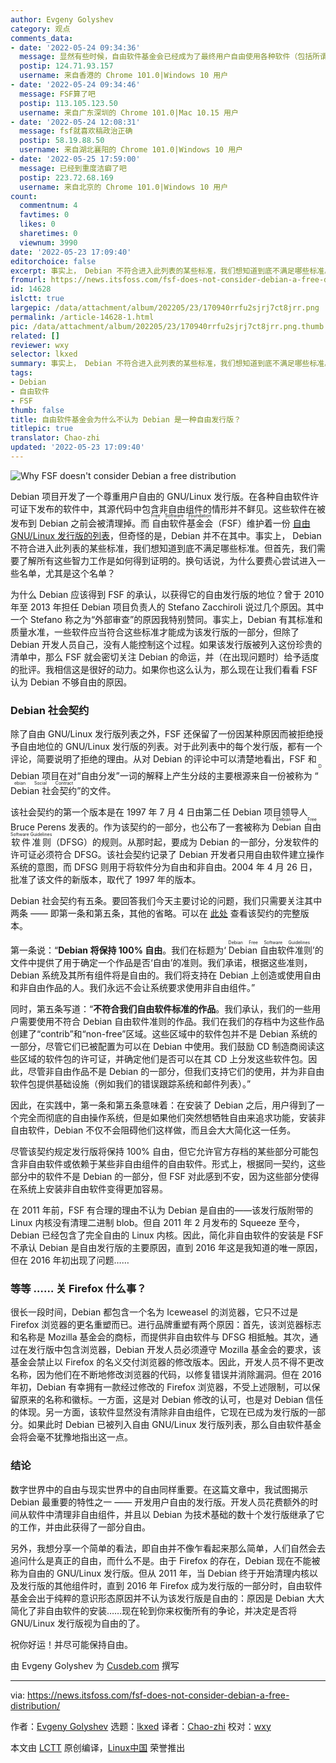 ```yaml
---
author: Evgeny Golyshev
category: 观点
comments_data:
- date: '2022-05-24 09:34:36'
  message: 显然有些时候，自由软件基金会已经成为了最终用户自由使用各种软件（包括所谓的自由软件和非自由软件）的某种阻碍。
  postip: 124.71.93.157
  username: 来自香港的 Chrome 101.0|Windows 10 用户
- date: '2022-05-24 09:34:46'
  message: FSF算了吧
  postip: 113.105.123.50
  username: 来自广东深圳的 Chrome 101.0|Mac 10.15 用户
- date: '2022-05-24 12:08:31'
  message: fsf就喜欢稿政治正确
  postip: 58.19.88.50
  username: 来自湖北襄阳的 Chrome 101.0|Windows 10 用户
- date: '2022-05-25 17:59:00'
  message: 已经到重度洁癖了吧
  postip: 223.72.68.169
  username: 来自北京的 Chrome 101.0|Windows 10 用户
count:
  commentnum: 4
  favtimes: 0
  likes: 0
  sharetimes: 0
  viewnum: 3990
date: '2022-05-23 17:09:40'
editorchoice: false
excerpt: 事实上， Debian 不符合进入此列表的某些标准，我们想知道到底不满足哪些标准。
fromurl: https://news.itsfoss.com/fsf-does-not-consider-debian-a-free-distribution/
id: 14628
islctt: true
largepic: /data/attachment/album/202205/23/170940rrfu2sjrj7ct8jrr.png
permalink: /article-14628-1.html
pic: /data/attachment/album/202205/23/170940rrfu2sjrj7ct8jrr.png.thumb.jpg
related: []
reviewer: wxy
selector: lkxed
summary: 事实上， Debian 不符合进入此列表的某些标准，我们想知道到底不满足哪些标准。
tags:
- Debian
- 自由软件
- FSF
thumb: false
title: 自由软件基金会为什么不认为 Debian 是一种自由发行版？
titlepic: true
translator: Chao-zhi
updated: '2022-05-23 17:09:40'
---
```


![Why FSF doesn't consider Debian a free distribution](/data/attachment/album/202205/23/170940rrfu2sjrj7ct8jrr.png)


Debian 项目开发了一个尊重用户自由的 G​​NU/Linux 发行版。在各种自由软件许可证下发布的软件中，其源代码中包含非自由组件的情形并不鲜见。这些软件在被发布到 Debian 之前会被清理掉。而<ruby> 自由软件基金会 <rt>  Free Software Foundation </rt></ruby>（FSF）维护着一份 [自由 GNU/Linux 发行版的列表](https://gnu.org/distros/free-distros.en.html)，但奇怪的是，Debian 并不在其中。事实上， Debian 不符合进入此列表的某些标准，我们想知道到底不满足哪些标准。但首先，我们需要了解所有这些智力工作是如何得到证明的。换句话说，为什么要费心尝试进入一些名单，尤其是这个名单？


为什么 Debian 应该得到 FSF 的承认，以获得它的自由发行版的地位？曾于 2010 年至 2013 年担任 Debian 项目负责人的 Stefano Zacchiroli 说过几个原因。其中一个 Stefano 称之为“外部审查”的原因我特别赞同。事实上，Debian 有其标准和质量水准，一些软件应当符合这些标准才能成为该发行版的一部分，但除了 Debian 开发人员自己，没有人能控制这个过程。如果该发行版被列入这份珍贵的清单中，那么 FSF 就会密切关注 Debian 的命运，并（在出现问题时）给予适度的批评。我相信这是很好的动力。如果你也这么认为，那么现在让我们看看 FSF 认为 Debian 不够自由的原因。


### Debian 社会契约


除了自由 GNU/Linux 发行版列表之外，FSF 还保留了一份因某种原因而被拒绝授予自由地位的 GNU/Linux 发行版的列表。对于此列表中的每个发行版，都有一个评论，简要说明了拒绝的理由。从对 Debian 的评论中可以清楚地看出，FSF 和 Debian 项目在对“自由分发”一词的解释上产生分歧的主要根源来自一份被称为 “<ruby> Debian 社会契约 <rt>  Debian Social Contract </rt></ruby>”的文件。


该社会契约的第一个版本是在 1997 年 7 月 4 日由第二任 Debian 项目领导人 Bruce Perens 发表的。作为该契约的一部分，也公布了一套被称为 <ruby> Debian 自由软件准则 <rt>  Debian Free Software Guidelines </rt></ruby>（DFSG）的规则。从那时起，要成为 Debian 的一部分，分发软件的许可证必须符合 DFSG。该社会契约记录了 Debian 开发者只用自由软件建立操作系统的意图，而 DFSG 则用于将软件分为自由和非自由。2004 年 4 月 26 日，批准了该文件的新版本，取代了 1997 年的版本。


Debian 社会契约有五条。要回答我们今天主要讨论的问题，我们只需要关注其中两条 —— 即第一条和第五条，其他的省略。可以在 [此处](https://debian.org/social_contract) 查看该契约的完整版本。


第一条说：“**Debian 将保持 100% 自由**。我们在标题为‘<ruby> Debian 自由软件准则 <rt>  Debian Free Software Guidelines </rt></ruby>’的文件中提供了用于确定一个作品是否‘自由’的准则。我们承诺，根据这些准则，Debian 系统及其所有组件将是自由的。我们将支持在 Debian 上创造或使用自由和非自由作品的人。我们永远不会让系统要求使用非自由组件。”


同时，第五条写道：“**不符合我们自由软件标准的作品**。我们承认，我们的一些用户需要使用不符合 Debian 自由软件准则的作品。我们在我们的存档中为这些作品创建了“contrib”和“non-free”区域。这些区域中的软件包并不是 Debian 系统的一部分，尽管它们已被配置为可以在 Debian 中使用。我们鼓励 CD 制造商阅读这些区域的软件包的许可证，并确定他们是否可以在其 CD 上分发这些软件包。因此，尽管非自由作品不是 Debian 的一部分，但我们支持它们的使用，并为非自由软件包提供基础设施（例如我们的错误跟踪系统和邮件列表）。”


因此，在实践中，第一条和第五条意味着：在安装了 Debian 之后，用户得到了一个完全而彻底的自由操作系统，但是如果他们突然想牺牲自由来追求功能，安装非自由软件，Debian 不仅不会阻碍他们这样做，而且会大大简化这一任务。


尽管该契约规定发行版将保持 100% 自由，但它允许官方存档的某些部分可能包含非自由软件或依赖于某些非自由组件的自由软件。形式上，根据同一契约，这些部分中的软件不是 Debian 的一部分，但 FSF 对此感到不安，因为这些部分使得在系统上安装非自由软件变得更加容易。


在 2011 年前，FSF 有合理的理由不认为 Debian 是自由的——该发行版附带的 Linux 内核没有清理二进制 blob。但自 2011 年 2 月发布的 Squeeze 至今，Debian 已经包含了完全自由的 Linux 内核。因此，简化非自由软件的安装是 FSF 不承认 Debian 是自由发行版的主要原因，直到 2016 年这是我知道的唯一原因，但在 2016 年初出现了问题……


### 等等 …… 关 Firefox 什么事？


很长一段时间，Debian 都包含一个名为 Iceweasel 的浏览器，它只不过是 Firefox 浏览器的更名重塑而已。进行品牌重塑有两个原因：首先，该浏览器标志和名称是 Mozilla 基金会的商标，而提供非自由软件与 DFSG 相抵触。其次，通过在发行版中包含浏览器，Debian 开发人员必须遵守 Mozilla 基金会的要求，该基金会禁止以 Firefox 的名义交付浏览器的修改版本。因此，开发人员不得不更改名称，因为他们在不断地修改浏览器的代码，以修复错误并消除漏洞。但在 2016 年初，Debian 有幸拥有一款经过修改的 Firefox 浏览器，不受上述限制，可以保留原来的名称和徽标。一方面，这是对 Debian 修改的认可，也是对 Debian 信任的体现。另一方面，该软件显然没有清除非自由组件，它现在已成为发行版的一部分。如果此时 Debian 已被列入自由 GNU/Linux 发行版列表，那么自由软件基金会将会毫不犹豫地指出这一点。


### 结论


数字世界中的自由与现实世界中的自由同样重要。在这篇文章中，我试图揭示 Debian 最重要的特性之一 —— 开发用户自由的发行版。开发人员花费额外的时间从软件中清理非自由组件，并且以 Debian 为技术基础的数十个发行版继承了它的工作，并由此获得了一部分自由。


另外，我想分享一个简单的看法，即自由并不像乍看起来那么简单，人们自然会去追问什么是真正的自由，而什么不是。由于 Firefox 的存在，Debian 现在不能被称为自由的 GNU/Linux 发行版。但从 2011 年，当 Debian 终于开始清理内核以及发行版的其他组件时，直到 2016 年 Firefox 成为发行版的一部分时，自由软件基金会出于纯粹的意识形态原因并不认为该发行版是自由的：原因是 Debian 大大简化了非自由软件的安装……现在轮到你来权衡所有的争论，并决定是否将 GNU/Linux 发行版视为自由的了。


祝你好运！并尽可能保持自由。


由 Evgeny Golyshev 为 [Cusdeb.com](https://wiki.cusdeb.com/Essays:Why_the_FSF_does_not_consider_Debian_as_a_free_distribution/en) 撰写




---


via: <https://news.itsfoss.com/fsf-does-not-consider-debian-a-free-distribution/>


作者：[Evgeny Golyshev](https://news.itsfoss.com/author/root/) 选题：[lkxed](https://github.com/lkxed) 译者：[Chao-zhi](https://github.com/Chao-zhi) 校对：[wxy](https://github.com/wxy)


本文由 [LCTT](https://github.com/LCTT/TranslateProject) 原创编译，[Linux中国](https://linux.cn/) 荣誉推出